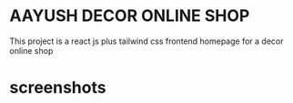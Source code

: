 # AAYUSH DECOR ONLINE SHOP
This project is a react js  plus tailwind css frontend homepage for a decor online shop
# screenshots